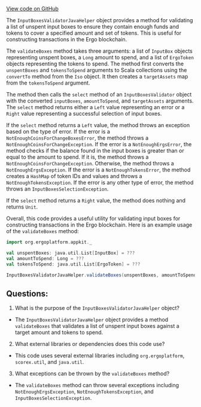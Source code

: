 [View code on GitHub](https://github.com/ergoplatform/ergo-appkit/lib-api/src/main/java/org/ergoplatform/appkit/InputBoxesValidatorJavaHelper.scala)

The `InputBoxesValidatorJavaHelper` object provides a method for validating a list of unspent input boxes to ensure they contain enough funds and tokens to cover a specified amount and set of tokens. This is useful for constructing transactions in the Ergo blockchain.

The `validateBoxes` method takes three arguments: a list of `InputBox` objects representing unspent boxes, a `Long` amount to spend, and a list of `ErgoToken` objects representing the tokens to spend. The method first converts the `unspentBoxes` and `tokensToSpend` arguments to Scala collections using the `convertTo` method from the `Iso` object. It then creates a `targetAssets` map from the `tokensToSpend` argument. 

The method then calls the `select` method of an `InputBoxesValidator` object with the converted `inputBoxes`, `amountToSpend`, and `targetAssets` arguments. The `select` method returns either a `Left` value representing an error or a `Right` value representing a successful selection of input boxes. 

If the `select` method returns a `Left` value, the method throws an exception based on the type of error. If the error is a `NotEnoughCoinsForChangeBoxesError`, the method throws a `NotEnoughCoinsForChangeException`. If the error is a `NotEnoughErgsError`, the method checks if the balance found in the input boxes is greater than or equal to the amount to spend. If it is, the method throws a `NotEnoughCoinsForChangeException`. Otherwise, the method throws a `NotEnoughErgsException`. If the error is a `NotEnoughTokensError`, the method creates a `HashMap` of token IDs and values and throws a `NotEnoughTokensException`. If the error is any other type of error, the method throws an `InputBoxesSelectionException`.

If the `select` method returns a `Right` value, the method does nothing and returns `Unit`.

Overall, this code provides a useful utility for validating input boxes for constructing transactions in the Ergo blockchain. Here is an example usage of the `validateBoxes` method:

```scala
import org.ergoplatform.appkit._

val unspentBoxes: java.util.List[InputBox] = ???
val amountToSpend: Long = ???
val tokensToSpend: java.util.List[ErgoToken] = ???

InputBoxesValidatorJavaHelper.validateBoxes(unspentBoxes, amountToSpend, tokensToSpend)
```
## Questions: 
 1. What is the purpose of the `InputBoxesValidatorJavaHelper` object?
- The `InputBoxesValidatorJavaHelper` object provides a method `validateBoxes` that validates a list of unspent input boxes against a target amount and tokens to spend.

2. What external libraries or dependencies does this code use?
- This code uses several external libraries including `org.ergoplatform`, `scorex.util`, and `java.util`.

3. What exceptions can be thrown by the `validateBoxes` method?
- The `validateBoxes` method can throw several exceptions including `NotEnoughErgsException`, `NotEnoughTokensException`, and `InputBoxesSelectionException`.